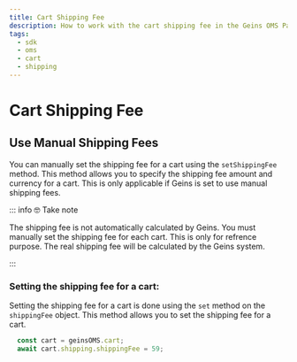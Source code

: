 ```yaml
---
title: Cart Shipping Fee
description: How to work with the cart shipping fee in the Geins OMS Package
tags:
  - sdk
  - oms
  - cart
  - shipping
---
```


# Cart Shipping Fee

## Use Manual Shipping Fees

You can manually set the shipping fee for a cart using the `setShippingFee` method. This method allows you to specify the shipping fee amount and currency for a cart. This is only applicable if Geins is set to use manual shipping fees. 

::: info :nerd_face: Take note

The shipping fee is not automatically calculated by Geins. You must manually set the shipping fee for each cart. This is only for refrence purpose. The real shipping fee will be calculated by the Geins system.

:::

### Setting the shipping fee for a cart:

Setting the shipping fee for a cart is done using the `set` method on the `shippingFee` object. This method allows you to set the shipping fee for a cart.

```typescript 
  const cart = geinsOMS.cart;
  await cart.shipping.shippingFee = 59;
```
